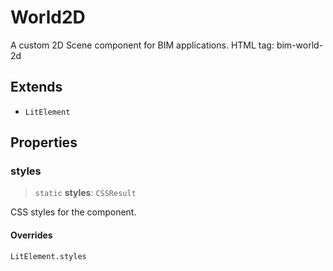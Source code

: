 # World2D

A custom 2D Scene component for BIM applications. HTML tag: bim-world-2d

## Extends

- `LitElement`

## Properties

### styles

> `static` **styles**: `CSSResult`

CSS styles for the component.

#### Overrides

`LitElement.styles`
